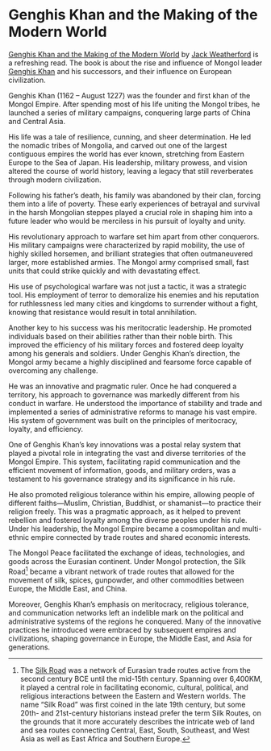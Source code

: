 # Genghis Khan and the Making of the Modern World

[Genghis Khan and the Making of the Modern World](https://en.wikipedia.org/wiki/Genghis_Khan_and_the_Making_of_the_Modern_World) by [Jack Weatherford](https://en.wikipedia.org/wiki/Jack_Weatherford) is a refreshing read. The book is about the rise and influence of Mongol leader [Genghis Khan](https://en.wikipedia.org/wiki/Genghis_Khan) and his successors, and their influence on European civilization.

Genghis Khan (1162 – August 1227) was the founder and first khan of the Mongol Empire. After spending most of his life uniting the Mongol tribes, he launched a series of military campaigns, conquering large parts of China and Central Asia.

His life was a tale of resilience, cunning, and sheer determination. He led the nomadic tribes of Mongolia, and carved out one of the largest contiguous empires the world has ever known, stretching from Eastern Europe to the Sea of Japan. His leadership, military prowess, and vision altered the course of world history, leaving a legacy that still reverberates through modern civilization.

Following his father’s death, his family was abandoned by their clan, forcing them into a life of poverty. These early experiences of betrayal and survival in the harsh Mongolian steppes played a crucial role in shaping him into a future leader who would be merciless in his pursuit of loyalty and unity.

His revolutionary approach to warfare set him apart from other conquerors. His military campaigns were characterized by rapid mobility, the use of highly skilled horsemen, and brilliant strategies that often outmaneuvered larger, more established armies. The Mongol army comprised small, fast units that could strike quickly and with devastating effect.

His use of psychological warfare was not just a tactic, it was a strategic tool. His employment of terror to demoralize his enemies and his reputation for ruthlessness led many cities and kingdoms to surrender without a fight, knowing that resistance would result in total annihilation.

Another key to his success was his meritocratic leadership. He promoted individuals based on their abilities rather than their noble birth. This improved the efficiency of his military forces and fostered deep loyalty among his generals and soldiers. Under Genghis Khan’s direction, the Mongol army became a highly disciplined and fearsome force capable of overcoming any challenge.

He was an innovative and pragmatic ruler. Once he had conquered a territory, his approach to governance was markedly different from his conduct in warfare. He understood the importance of stability and trade and implemented a series of administrative reforms to manage his vast empire. His system of government was built on the principles of meritocracy, loyalty, and efficiency.

One of Genghis Khan’s key innovations was a postal relay system that played a pivotal role in integrating the vast and diverse territories of the Mongol Empire. This system, facilitating rapid communication and the efficient movement of information, goods, and military orders, was a testament to his governance strategy and its significance in his rule.

He also promoted religious tolerance within his empire, allowing people of different faiths—Muslim, Christian, Buddhist, or shamanist—to practice their religion freely. This was a pragmatic approach, as it helped to prevent rebellion and fostered loyalty among the diverse peoples under his rule. Under his leadership, the Mongol Empire became a cosmopolitan and multi-ethnic empire connected by trade routes and shared economic interests.

The Mongol Peace facilitated the exchange of ideas, technologies, and goods across the Eurasian continent. Under Mongol protection, the Silk Road[^SilkRoad] became a vibrant network of trade routes that allowed for the movement of silk, spices, gunpowder, and other commodities between Europe, the Middle East, and China.

Moreover, Genghis Khan’s emphasis on meritocracy, religious tolerance, and communication networks left an indelible mark on the political and administrative systems of the regions he conquered. Many of the innovative practices he introduced were embraced by subsequent empires and civilizations, shaping governance in Europe, the Middle East, and Asia for generations.

[^SilkRoad]: The [Silk Road](https://en.wikipedia.org/wiki/Silk_Road) was a network of Eurasian trade routes active from the second century BCE until the mid-15th century. Spanning over 6,400KM, it played a central role in facilitating economic, cultural, political, and religious interactions between the Eastern and Western worlds. The name “Silk Road” was first coined in the late 19th century, but some 20th- and 21st-century historians instead prefer the term Silk Routes, on the grounds that it more accurately describes the intricate web of land and sea routes connecting Central, East, South, Southeast, and West Asia as well as East Africa and Southern Europe.